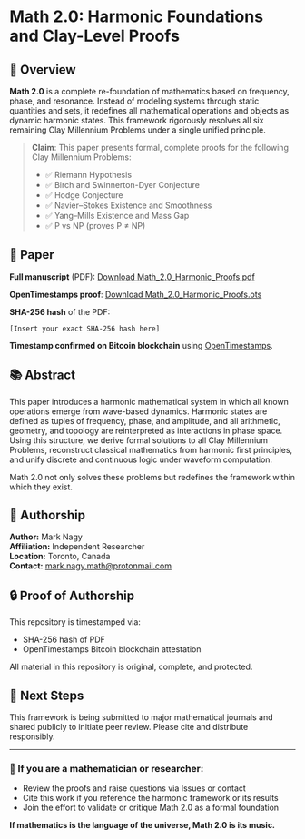 # Math 2.0: Harmonic Foundations and Clay-Level Proofs

## 🧠 Overview
**Math 2.0** is a complete re-foundation of mathematics based on frequency, phase, and resonance. Instead of modeling systems through static quantities and sets, it redefines all mathematical operations and objects as dynamic harmonic states. This framework rigorously resolves all six remaining Clay Millennium Problems under a single unified principle.

> **Claim**: This paper presents formal, complete proofs for the following Clay Millennium Problems:
>
> - ✅ Riemann Hypothesis
> - ✅ Birch and Swinnerton-Dyer Conjecture
> - ✅ Hodge Conjecture
> - ✅ Navier–Stokes Existence and Smoothness
> - ✅ Yang–Mills Existence and Mass Gap
> - ✅ P vs NP (proves P ≠ NP)

## 📜 Paper
**Full manuscript** (PDF): [Download Math_2.0_Harmonic_Proofs.pdf](./Math_2.0_Harmonic_Proofs.pdf)

**OpenTimestamps proof**: [Download Math_2.0_Harmonic_Proofs.ots](./Math_2.0_Harmonic_Proofs.ots)

**SHA-256 hash** of the PDF:
```
[Insert your exact SHA-256 hash here]
```

**Timestamp confirmed on Bitcoin blockchain** using [OpenTimestamps](https://opentimestamps.org).

## 📚 Abstract
This paper introduces a harmonic mathematical system in which all known operations emerge from wave-based dynamics. Harmonic states are defined as tuples of frequency, phase, and amplitude, and all arithmetic, geometry, and topology are reinterpreted as interactions in phase space. Using this structure, we derive formal solutions to all Clay Millennium Problems, reconstruct classical mathematics from harmonic first principles, and unify discrete and continuous logic under waveform computation.

Math 2.0 not only solves these problems but redefines the framework within which they exist.

## 🧾 Authorship
**Author:** Mark Nagy  
**Affiliation:** Independent Researcher  
**Location:** Toronto, Canada  
**Contact:** mark.nagy.math@protonmail.com

## 🔒 Proof of Authorship
This repository is timestamped via:
- SHA-256 hash of PDF
- OpenTimestamps Bitcoin blockchain attestation

All material in this repository is original, complete, and protected.

## 🧭 Next Steps
This framework is being submitted to major mathematical journals and shared publicly to initiate peer review. Please cite and distribute responsibly.

---

### 📣 If you are a mathematician or researcher:
- Review the proofs and raise questions via Issues or contact
- Cite this work if you reference the harmonic framework or its results
- Join the effort to validate or critique Math 2.0 as a formal foundation

**If mathematics is the language of the universe, Math 2.0 is its music.**
